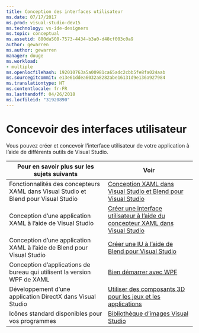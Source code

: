 ```yaml
---
title: Conception des interfaces utilisateur
ms.date: 07/17/2017
ms.prod: visual-studio-dev15
ms.technology: vs-ide-designers
ms.topic: conceptual
ms.assetid: 880da508-7573-4434-b3a0-d48cf003c0a9
author: gewarren
ms.author: gewarren
manager: douge
ms.workload:
- multiple
ms.openlocfilehash: 192010763a5a00981ca65adc2cbb5fe8fa024aab
ms.sourcegitcommit: e13e61ddea6032a8282abe16131d9e136a927984
ms.translationtype: HT
ms.contentlocale: fr-FR
ms.lasthandoff: 04/26/2018
ms.locfileid: "31920890"
---
```

# <a name="design-user-interfaces"></a>Concevoir des interfaces utilisateur

Vous pouvez créer et concevoir l’interface utilisateur de votre application à l’aide de différents outils de Visual Studio.

|Pour en savoir plus sur les sujets suivants|Voir|
|-------------------------|---------|
| Fonctionnalités des concepteurs XAML dans Visual Studio et Blend pour Visual Studio | [Conception XAML dans Visual Studio et Blend pour Visual Studio](../designers/designing-xaml-in-visual-studio.md) |
| Conception d’une application XAML à l’aide de Visual Studio|[Créer une interface utilisateur à l’aide du concepteur XAML dans Visual Studio](creating-a-ui-by-using-xaml-designer-in-visual-studio.md) |
| Conception d’une application XAML à l’aide de Blend pour Visual Studio | [Créer une IU à l’aide de Blend pour Visual Studio](creating-a-ui-by-using-blend-for-visual-studio.md) |
|Conception d’applications de bureau qui utilisent la version WPF de XAML | [Bien démarrer avec WPF](../designers/getting-started-with-wpf.md) |
| Développement d’une application DirectX dans Visual Studio | [Utiliser des composants 3D pour les jeux et les applications](../designers/working-with-3-d-assets-for-games-and-apps.md) |
| Icônes standard disponibles pour vos programmes | [Bibliothèque d’images Visual Studio](../designers/the-visual-studio-image-library.md) |
